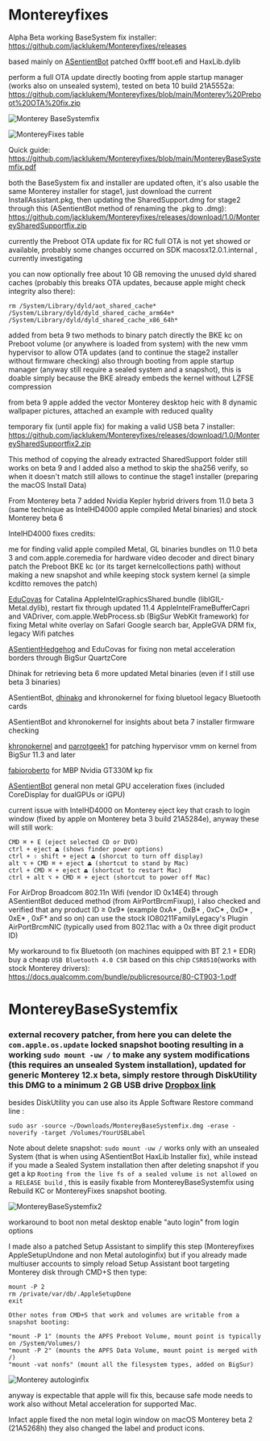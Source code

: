 # Montereyfixes

Alpha Beta working BaseSystem fix installer: https://github.com/jacklukem/Montereyfixes/releases

based mainly on [ASentientBot](https://github.com/ASentientBot) patched 0xfff boot.efi and HaxLib.dylib

perform a full OTA update directly booting from apple startup manager (works also on unsealed system), tested on beta 10 build 21A5552a:
https://github.com/jacklukem/Montereyfixes/blob/main/Monterey%20Preboot%20OTA%20fix.zip

![Monterey BaseSystemfix](https://github.com/jacklukem/Montereyfixes/blob/main/MontereyBaseSystemfix/MontereyInstallerBaseSystemfix.jpeg?raw=true)

![MontereyFixes table](https://raw.githubusercontent.com/jacklukem/Montereyfixes/main/MontereyFixes%20table.png)

Quick guide: https://github.com/jacklukem/Montereyfixes/blob/main/MontereyBaseSystemfix.pdf

both the BaseSystem fix and installer are updated often, it's also usable the same Monterey installer for stage1, just download the current InstallAssistant.pkg, then updating the SharedSupport.dmg for stage2 through this (ASentientBot method of renaming the .pkg to .dmg):
https://github.com/jacklukem/Montereyfixes/releases/download/1.0/MontereySharedSupportfix.zip

currently the Preboot OTA update fix for RC full OTA is not yet showed or available, probably some changes occurred on SDK macosx12.0.1.internal , currently investigating

you can now optionally free about 10 GB removing the unused dyld shared caches (probably this breaks OTA updates, because apple might check integrity also there):
```shell
rm /System/Library/dyld/aot_shared_cache* /System/Library/dyld/dyld_shared_cache_arm64e* /System/Library/dyld/dyld_shared_cache_x86_64h*
```

added from beta 9 two methods to binary patch directly the BKE kc on Preboot volume (or anywhere is loaded from system) with the new vmm hypervisor to allow OTA updates (and to continue the stage2 installer without firmware checking) also through booting from apple startup manager (anyway still require a sealed system and a snapshot), this is doable simply because the BKE already embeds the kernel without LZFSE compression

from beta 9 apple added the vector Monterey desktop heic with 8 dynamic wallpaper pictures, attached an example with reduced quality

temporary fix (until apple fix) for making a valid USB beta 7 installer:
https://github.com/jacklukem/Montereyfixes/releases/download/1.0/MontereySharedSupportfix2.zip

This method of copying the already extracted SharedSupport folder still works on beta 9 and I added also a method to skip the sha256 verify, so when it doesn't match still allows to continue the stage1 installer (preparing the macOS Install Data)

From Monterey beta 7 added Nvidia Kepler hybrid drivers from 11.0 beta 3 (same technique as IntelHD4000 apple compiled Metal binaries) and stock Monterey beta 6

IntelHD4000 fixes credits:

me for finding valid apple compiled Metal, GL binaries bundles on 11.0 beta 3 and com.apple.coremedia for hardware video decoder and direct binary patch the Preboot BKE kc (or its target kernelcollections path) without making a new snapshot and while keeping stock system kernel (a simple kcditto removes the patch)

[EduCovas](https://github.com/educovas) for Catalina AppleIntelGraphicsShared.bundle (libIGIL-Metal.dylib), restart fix through updated 11.4 AppleIntelFrameBufferCapri and VADriver, com.apple.WebProcess.sb (BigSur WebKit framework) for fixing Metal white overlay on Safari Google search bar, AppleGVA DRM fix, legacy Wifi patches

[ASentientHedgehog](https://github.com/moosethegoose2213) and EduCovas for fixing non metal acceleration borders through BigSur QuartzCore

Dhinak for retrieving beta 6 more updated Metal binaries (even if I still use beta 3 binaries)

ASentientBot, [dhinakg](https://github.com/dhinakg) and khronokernel for fixing bluetool legacy Bluetooth cards

ASentientBot and khronokernel for insights about beta 7 installer firmware checking

[khronokernel](https://github.com/khronokernel) and [parrotgeek1](https://github.com/parrotgeek1) for patching hypervisor vmm on kernel from BigSur 11.3 and later

[fabioroberto](https://github.com/fabioiop) for MBP Nvidia GT330M kp fix

[ASentientBot](https://github.com/ASentientBot) general non metal GPU acceleration fixes (included CoreDisplay for dualGPUs or iGPU)

current issue with IntelHD4000 on Monterey eject key that crash to login window (fixed by apple on Monterey beta 3 build 21A5284e), anyway these will still work:
```shell
CMD ⌘ + E (eject selected CD or DVD)
ctrl + eject ⏏ (shows finder power options)
ctrl + ⇧ shift + eject ⏏ (shorcut to turn off display)
alt ⌥ + CMD ⌘ + eject ⏏ (shortcut to stand by Mac)
ctrl + CMD ⌘ + eject ⏏ (shortcut to restart Mac)
ctrl + alt ⌥ + CMD ⌘ + eject (shortcut to power off Mac)
```

For AirDrop Broadcom 802.11n Wifi (vendor ID 0x14E4) through ASentientBot deduced method (from AirPortBrcmFixup), I also checked and verified that any product ID ≥ 0x9* (example 0xA* , 0xB* , 0xC* , 0xD* , 0xE* , 0xF* and so on) can use the stock IO80211FamilyLegacy's Plugin AirPortBrcmNIC (typically used from 802.11ac with a 0x three digit product ID)

My workaround to fix Bluetooth (on machines equipped with BT 2.1 + EDR) buy a cheap `USB Bluetooth 4.0 CSR` based on this chip `CSR8510`(works with stock Monterey drivers): https://docs.qualcomm.com/bundle/publicresource/80-CT903-1.pdf


# MontereyBaseSystemfix
### external recovery patcher, from here you can delete the `com.apple.os.update` locked snapshot booting resulting in a working `sudo mount -uw /` to make any system modifications (this requires an unsealed System installation), updated for generic Monterey 12.x beta, simply restore through DiskUtility this DMG to a minimum 2 GB USB drive [Dropbox link](https://www.dropbox.com/s/j0kpnq6k0n3rrhh/montereybasesystemfix.dmg?dl=0)
besides DiskUtility you can use also its Apple Software Restore command line :
```shell
sudo asr -source ~/Downloads/MontereyBaseSystemfix.dmg -erase -noverify -target /Volumes/YourUSBLabel
```

Note about delete snapshot: `sudo mount -uw /` works only with an unsealed System (that is when using ASentientBot HaxLib Installer fix), while instead if you made a Sealed System installation then after deleting snapshot if you get a kp `Rooting from the live fs of a sealed volume is not allowed on a RELEASE build` , this is easily fixable from MontereyBaseSystemfix using Rebuild KC or MontereyFixes snapshot booting.

![MontereyBaseSystemfix2](https://user-images.githubusercontent.com/63143548/122277646-678c9b00-cee6-11eb-90b5-de013c97482f.jpeg)

 workaround to boot non metal desktop enable "auto login" from login options

I made also a patched Setup Assistant to simplify this step (Montereyfixes AppleSetupUndone and non Metal autologinfix) but if you already made multiuser accounts to simply reload Setup Assistant boot targeting Monterey disk through CMD+S then type:

```shell
mount -P 2
rm /private/var/db/.AppleSetupDone
exit
```

```
Other notes from CMD+S that work and volumes are writable from a snapshot booting:

"mount -P 1" (mounts the APFS Preboot Volume, mount point is typically on /System/Volumes/)
"mount -P 2" (mounts the APFS Data Volume, mount point is merged with /)
"mount -vat nonfs" (mount all the filesystem types, added on BigSur)
```

![Monterey autologinfix](https://github.com/jacklukem/Montereyfixes/raw/main/setupautologinfix/Monterey%20autologinfix.jpeg)

anyway is expectable that apple will fix this, because safe mode needs to work also without Metal acceleration for supported Mac.

Infact apple fixed the non metal login window on macOS Monterey beta 2 (21A5268h) they also changed the label and product icons.
